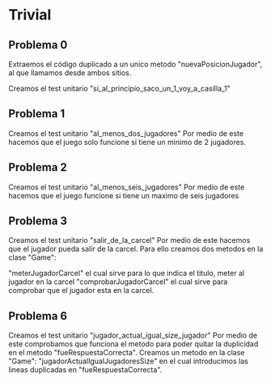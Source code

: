 # Trivial
## Problema 0 
Extraemos el código duplicado a un unico metodo "nuevaPosicionJugador", 
al que llamamos desde ambos sitios.

Creamos el test unitario "si_al_principio_saco_un_1_voy_a_casilla_1"

## Problema 1
Creamos el test unitario "al_menos_dos_jugadores"
Por medio de este hacemos que el juego solo funcione si tiene un minimo de 2 jugadores. 

## Problema 2 
Creamos el test unitario "al_menos_seis_jugadores"
Por medio de este hacemos que el juego funcione si tiene un maximo de seis jugadores 

## Problema 3 

Creamos el test unitario "salir_de_la_carcel"
Por medio de este hacemos que el jugador pueda salir de la carcel. Para ello creamos dos metodos en la clase "Game":

"meterJugadorCarcel" el cual sirve para lo que indica el titulo, meter al jugador en la carcel 
"comprobarJugadorCarcel" el cual sirve para comprobar que el jugador esta en la carcel.  

## Problema 6 

Creamos el test unitario "jugador_actual_igual_size_jugador"
Por medio de este comprobamos que funciona el metodo para poder quitar la duplicidad en el metodo "fueRespuestaCorrecta". 
Creamos un metodo en la clase "Game":
"jugadorActualIgualJugadoresSize" en el cual introducimos las lineas duplicadas en "fueRespuestaCorrecta".


